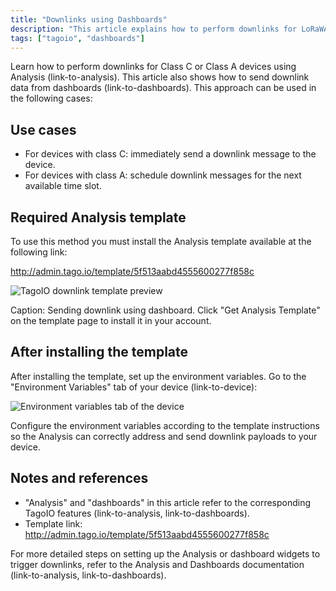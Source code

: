```yaml
---
title: "Downlinks using Dashboards"
description: "This article explains how to perform downlinks for LoRaWAN Class C or Class A devices using an Analysis and dashboards, including use cases and the required template installation."
tags: ["tagoio", "dashboards"]
---
```


Learn how to perform downlinks for Class C or Class A devices using Analysis (link-to-analysis). This article also shows how to send downlink data from dashboards (link-to-dashboards). This approach can be used in the following cases:

## Use cases
- For devices with class C: immediately send a downlink message to the device.
- For devices with class A: schedule downlink messages for the next available time slot.

## Required Analysis template
To use this method you must install the Analysis template available at the following link:

http://admin.tago.io/template/5f513aabd4555600277f858c

![TagoIO downlink template preview](/docs_imagem/tagoio/downlinks-using-dashboards-2.png)

Caption: Sending downlink using dashboard. Click "Get Analysis Template" on the template page to install it in your account.

## After installing the template
After installing the template, set up the environment variables. Go to the "Environment Variables" tab of your device (link-to-device):

![Environment variables tab of the device](/docs_imagem/tagoio/downlinks-using-dashboards-2.png)

Configure the environment variables according to the template instructions so the Analysis can correctly address and send downlink payloads to your device.

## Notes and references
- "Analysis" and "dashboards" in this article refer to the corresponding TagoIO features (link-to-analysis, link-to-dashboards).
- Template link: http://admin.tago.io/template/5f513aabd4555600277f858c

For more detailed steps on setting up the Analysis or dashboard widgets to trigger downlinks, refer to the Analysis and Dashboards documentation (link-to-analysis, link-to-dashboards).